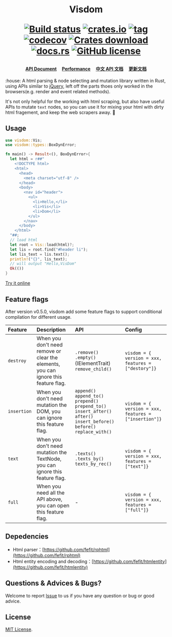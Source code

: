 <h1 align="center">

<strong>Visdom</strong>

[![Build status](https://github.com/fefit/visdom/actions/workflows/test.yml/badge.svg)](https://github.com/fefit/visdom/actions)
[![crates.io](https://img.shields.io/crates/v/visdom.svg)](https://crates.io/crates/visdom)
[![tag](https://img.shields.io/github/v/tag/fefit/visdom.svg?sort=semver)](https://github.com/fefit/visdom/tags)
[![codecov](https://codecov.io/gh/fefit/visdom/branch/main/graph/badge.svg)](https://codecov.io/gh/fefit/visdom)
[![Crates download](https://img.shields.io/crates/d/visdom.svg)](https://crates.io/crates/visdom)
[![docs.rs](https://img.shields.io/badge/docs.rs-visdom-green)](https://docs.rs/visdom/latest)
[![GitHub license](https://img.shields.io/github/license/fefit/visdom)](https://github.com/fefit/visdom/blob/main/LICENSE)

</h1>
<h4 align="center">

[API Document](https://github.com/fefit/visdom/wiki/API-Document)&nbsp;&nbsp;&nbsp;&nbsp;
[Performance](https://github.com/fefit/visdom/blob/main/performance/README.md)&nbsp;&nbsp;&nbsp;&nbsp;
[中文 API 文档](https://github.com/fefit/visdom/wiki/%E4%B8%AD%E6%96%87API%E6%96%87%E6%A1%A3)&nbsp;&nbsp;&nbsp;&nbsp;
[更新文档](https://github.com/fefit/visdom/blob/main/CHANGELOG.md)

</h4>
<p>
:house:  A html parsing & node selecting and mutation library written in Rust, using APIs similar to <a href="https://www.jquery.com" target="_blank">jQuery</a>, left off the parts thoes only worked in the browsers(e.g. render and event related methods).

It's not only helpful for the working with html scraping, but also have useful APIs to mutate `text` nodes, so you can use it for mixing your html with dirty html fragement, and keep the web scrapers away. :sparkling_heart:

</p>

## Usage

```rust
use visdom::Vis;
use visdom::types::BoxDynError;

fn main() -> Result<(), BoxDynError>{
  let html = r##"
    <!DOCTYPE html>
    <html>
      <head>
        <meta charset="utf-8" />
      </head>
      <body>
        <nav id="header">
          <ul>
            <li>Hello,</li>
            <li>Vis</li>
            <li>Dom</li>
          </ul>
        </nav>
      </body>
    </html>
  "##;
  // load html
  let root = Vis::load(html)?;
  let lis = root.find("#header li");
  let lis_text = lis.text();
  println!("{}", lis_text);
  // will output "Hello,VisDom"
  Ok(())
}
```

[Try it online](http://visdom.suchjs.com/#hello)

## Feature flags

After version v0.5.0, visdom add some feature flags to support conditional compilation for different usage.

| Feature     | Description                                                                         | API                                                                                                                          | Config                                                |
| :---------- | :---------------------------------------------------------------------------------- | :--------------------------------------------------------------------------------------------------------------------------- | :---------------------------------------------------- |
| `destroy`   | When you don't need remove or clear the elements, you can ignore this feature flag. | `.remove()` `.empty()` (IElementTrait) `remove_child()`                                                                      | `visdom = { version = xxx, features = ["destory"]}`   |
| `insertion` | When you don't need mutation the DOM, you can ignore this feature flag.             | `append()` `append_to()` `prepend()` `prepend_to()` `insert_after()` `after()` `insert_before()` `before()` `replace_with()` | `visdom = { version = xxx, features = ["insertion"]}` |
| `text`      | When you don't need mutation the TextNode, you can ignore this feature flag.        | `.texts()` `.texts_by()` `texts_by_rec()`                                                                                    | `visdom = { version = xxx, features = ["text"]}`      |
| `full`      | When you need all the API above, you can open this feature flag.                    | -                                                                                                                            | `visdom = { version = xxx, features = ["full"]}`      |

## Depedencies

- Html parser：[https://github.com/fefit/rphtml](https://github.com/fefit/rphtml)
- Html entity encoding and decoding：[https://github.com/fefit/htmlentity](https://github.com/fefit/htmlentity)

## Questions & Advices & Bugs?

Welcome to report [Issue](https://github.com/fefit/visdom/issues) to us if you have any question or bug or good advice.

## License

[MIT License](./LICENSE).
